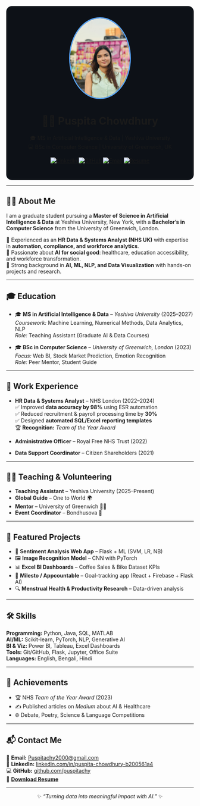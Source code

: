 <!-- Dark Themed GitHub Portfolio -->
<div align="center" style="background-color:#0d1117; padding:30px; border-radius:15px;">

<img src="IMG_2850.jpg" width="160" style="border-radius:50%; border:3px solid #58a6ff;" alt="Puspita Chowdhury Photo"/>

# 👩‍💻 **Puspita Chowdhury**  
🎓 MS in Artificial Intelligence & Data | Yeshiva University  
💻 BSc in Computer Science | University of Greenwich, UK  

[![LinkedIn](https://img.shields.io/badge/LinkedIn-0A66C2?style=for-the-badge&logo=linkedin&logoColor=white)](http://linkedin.com/in/puspita-chowdhury-b200561a4) 
[![GitHub](https://img.shields.io/badge/GitHub-171515?style=for-the-badge&logo=github&logoColor=white)](https://github.com/puspitachy) 
[![Email](https://img.shields.io/badge/Email-D14836?style=for-the-badge&logo=gmail&logoColor=white)](mailto:Puspitachy2000@gmail.com) 
[![Resume](https://img.shields.io/badge/Resume-0E76A8?style=for-the-badge&logo=adobeacrobatreader&logoColor=white)](resume.pdf)

</div>

---

## 👩‍💻 About Me
I am a graduate student pursuing a **Master of Science in Artificial Intelligence & Data** at Yeshiva University, New York, with a **Bachelor’s in Computer Science** from the University of Greenwich, London.  

🔹 Experienced as an **HR Data & Systems Analyst (NHS UK)** with expertise in **automation, compliance, and workforce analytics**.  
🔹 Passionate about **AI for social good**: healthcare, education accessibility, and workforce transformation.  
🔹 Strong background in **AI, ML, NLP, and Data Visualization** with hands-on projects and research.  

---

## 🎓 Education
- 🎓 **MS in Artificial Intelligence & Data** – *Yeshiva University* (2025–2027)  
  *Coursework:* Machine Learning, Numerical Methods, Data Analytics, NLP  
  *Role:* Teaching Assistant (Graduate AI & Data Courses)  

- 🎓 **BSc in Computer Science** – *University of Greenwich, London* (2023)  
  *Focus:* Web BI, Stock Market Prediction, Emotion Recognition  
  *Role:* Peer Mentor, Student Guide  

---

## 💼 Work Experience
- **HR Data & Systems Analyst** – NHS London (2022–2024)  
  ✅ Improved **data accuracy by 98%** using ESR automation  
  ✅ Reduced recruitment & payroll processing time by **30%**  
  ✅ Designed **automated SQL/Excel reporting templates**  
  🏆 **Recognition:** *Team of the Year Award*  

- **Administrative Officer** – Royal Free NHS Trust (2022)  
- **Data Support Coordinator** – Citizen Shareholders (2021)  

---

## 🧑‍🏫 Teaching & Volunteering
- **Teaching Assistant** – Yeshiva University (2025–Present)  
- **Global Guide** – One to World 🌍  
- **Mentor** – University of Greenwich 👩‍🎓  
- **Event Coordinator** – Bondhusova 🎤  

---

## 📂 Featured Projects
- 📝 **Sentiment Analysis Web App** – Flask + ML (SVM, LR, NB)  
- 🖼 **Image Recognition Model** – CNN with PyTorch  
- 📊 **Excel BI Dashboards** – Coffee Sales & Bike Dataset KPIs  
- 🎯 **Milesto / Appcountable** – Goal-tracking app (React + Firebase + Flask AI)  
- 🔍 **Menstrual Health & Productivity Research** – Data-driven analysis  

---

## 🛠 Skills
**Programming:** Python, Java, SQL, MATLAB  
**AI/ML:** Scikit-learn, PyTorch, NLP, Generative AI  
**BI & Viz:** Power BI, Tableau, Excel Dashboards  
**Tools:** Git/GitHub, Flask, Jupyter, Office Suite  
**Languages:** English, Bengali, Hindi  

---

## 🏅 Achievements
- 🏆 NHS *Team of the Year Award* (2023)  
- ✍️ Published articles on *Medium* about AI & Healthcare  
- 🌐 Debate, Poetry, Science & Language Competitions  

---

## 📬 Contact Me
📧 **Email:** [Puspitachy2000@gmail.com](mailto:Puspitachy2000@gmail.com)  
🔗 **LinkedIn:** [linkedin.com/in/puspita-chowdhury-b200561a4](http://linkedin.com/in/puspita-chowdhury-b200561a4)  
💻 **GitHub:** [github.com/puspitachy](https://github.com/puspitachy)  
📄 **[Download Resume](resume.pdf)**  

---

<div align="center">
  
✨ *“Turning data into meaningful impact with AI.”* ✨  

</div>
